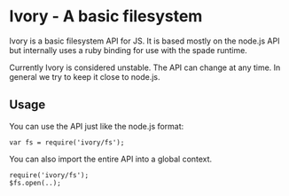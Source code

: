 # Ivory - A basic filesystem 

Ivory is a basic filesystem API for JS.  It is based mostly on the node.js 
API but internally uses a ruby binding for use with the spade runtime.

Currently Ivory is considered unstable.  The API can change at any time.  In
general we try to keep it close to node.js.

## Usage

You can use the API just like the node.js format:

    var fs = require('ivory/fs');
    
You can also import the entire API into a global context.

    require('ivory/fs');
    $fs.open(..);
    
